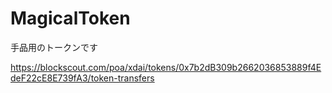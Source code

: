 # MagicalToken
手品用のトークンです

https://blockscout.com/poa/xdai/tokens/0x7b2dB309b2662036853889f4EdeF22cE8E739fA3/token-transfers

